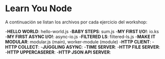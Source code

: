 # Learn You Node

A continuación se listan los archivos por cada ejercicio del workshop:

-**HELLO WORLD**: hello-world.js
-**BABY STEPS**: sum.js
-**MY FIRST I/O!**: io.ks
-**MY FIRST ASYNC I/O!**: async-io.js
-**FILTERED LS**: filtered-ls.js
-**MAKE IT MODULAR**: modular.js (main), worker-module (module)
-**HTTP CLIENT**:
-**HTTP COLLECT**:
-**JUGGLING ASYNC**:
-**TIME SERVER**:
-**HTTP FILE SERVER**:
-**HTTP UPPERCASERER**:
-**HTTP JSON API SERVER**:
